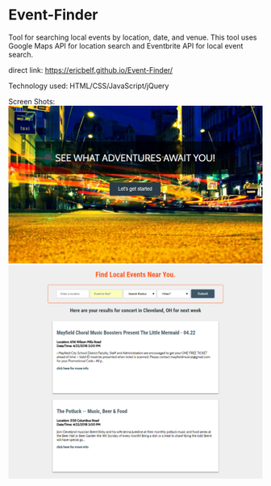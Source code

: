 # Event-Finder
Tool for searching local events by location, date, and venue.  This tool uses Google Maps API for location search and Eventbrite API for
local event search.

direct link: https://ericbelf.github.io/Event-Finder/

Technology used: HTML/CSS/JavaScript/jQuery

Screen Shots:
![Alt_text](https://github.com/ericbelf/Event-Finder/blob/master/splash%20screen.PNG?raw=true)
![Alt_text](https://github.com/ericbelf/Event-Finder/blob/master/screen%20shot.PNG?raw=true)
